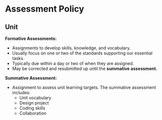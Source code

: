 # Assessment Policy

## Unit

**Formative Assessments:**
* Assignments to develop skills, knowledge, and vocabulary.
* Usually focus on one or two of the standards supporting our essential tasks.
* Typically due within a day or two of when they are assigned.
* May be corrected and resubmitted up until the **summative assessment.**

**Summative Assessment:**
* Assignment to assess unit learning targets. The summative assessment includes:
   - Unit vocabulary
   - Design project
   - Coding skills
   - Collaboration
